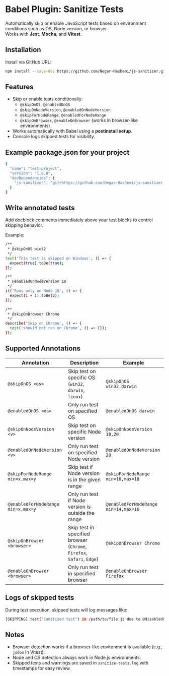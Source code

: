 # Babel Plugin: Sanitize Tests

Automatically skip or enable JavaScript tests based on environment conditions such as OS, Node version, or browser.  
Works with **Jest**, **Mocha**, and **Vitest**.


## Installation

Install via GitHub URL:

```bash
npm install --save-dev https://github.com/Negar-Hashemi/js-sanitizer.git
```


## Features

- Skip or enable tests conditionally:
  - `@skipOnOS`, `@enabledOnOS`
  - `@skipOnNodeVersion`, `@enabledOnNodeVersion`
  - `@skipForNodeRange`, `@enabledForNodeRange`
  - `@skipOnBrowser`, `@enableOnBrowser` (works in browser-like environments)
- Works automatically with Babel using a **postinstall setup**.
- Console logs skipped tests for visibility.


## Example package.json for your project
```bash
{
  "name": "test-project",
  "version": "1.0.0",
  "devDependencies": {
    "js-sanitizer": "git+https://github.com/Negar-Hashemi/js-sanitizer.git"
  }
}
```


## Write annotated tests 
Add docblock comments immediately above your test blocks to control skipping behavior.

Example:

```bash
/**
 * @skipOnOS win32
 */
test('This test is skipped on Windows', () => {
  expect(true).toBe(true);
});

/**
 * @enabledOnNodeVersion 18
 */
it('Runs only on Node 18', () => {
  expect(1 + 1).toBe(2);
});

/**
 * @skipOnBrowser Chrome
 */
describe('Skip on Chrome', () => {
  test('should not run on Chrome', () => {});
});

```

## Supported Annotations

| Annotation                     | Description                                      | Example                                   |
|--------------------------------|-------------------------------------------------|-------------------------------------------|
| `@skipOnOS <os>`               | Skip test on specific OS (`win32`, `darwin`, `linux`) | `@skipOnOS win32,darwin`                         |
| `@enabledOnOS <os>`            | Only run test on specified OS                   | `@enabledOnOS darwin`                     |
| `@skipOnNodeVersion <v>`       | Skip test on specific Node version              | `@skipOnNodeVersion 18,20`                   |
| `@enabledOnNodeVersion <v>`    | Only run test on specified Node version        | `@enabledOnNodeVersion 20`                |
| `@skipForNodeRange min=x,max=y`| Skip test if Node version is in the given range| `@skipForNodeRange min=16,max=18`        |
| `@enabledForNodeRange min=x,max=y` | Only run test if Node version is outside the range | `@enabledForNodeRange min=14,max=16` |
| `@skipOnBrowser <browser>`     | Skip test in specified browser (`Chrome`, `Firefox`, `Safari`, `Edge`) | `@skipOnBrowser Chrome` |
| `@enableOnBrowser <browser>`   | Only run test in specified browser             | `@enableOnBrowser Firefox`                |



## Logs of skipped tests
During test execution, skipped tests will log messages like:

```bash
[SKIPPING] test("sanitized test") in /path/to/file.js due to @disabledOnOS darwin,win32
```

## Notes

- Browser detection works if a browser-like environment is available (e.g., `jsdom` in Vitest).  
- Node and OS detection always work in Node.js environments.  
- Skipped tests and warnings are saved in `sanitize-tests.log` with timestamps for easy review.
